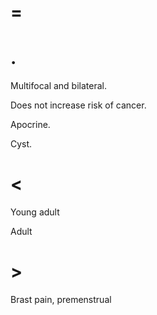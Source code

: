 # =

# .

Multifocal and bilateral.

Does not increase risk of cancer.

Apocrine.

Cyst.

# <

Young adult

Adult

# >

Brast pain, premenstrual
